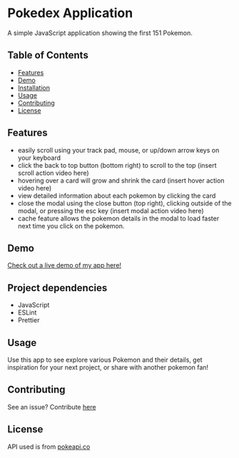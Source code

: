 # Pokedex Application

A simple JavaScript application showing the first 151 Pokemon.

## Table of Contents 
- [Features](#features)
- [Demo](#demo)
- [Installation](#installation)
- [Usage](#usage)
- [Contributing](#contributing)
- [License](#license)

## Features
- easily scroll using your track pad, mouse, or up/down arrow keys on your keyboard
- click the back to top button (bottom right) to scroll to the top
    (insert scroll action video here)
- hovering over a card will grow and shrink the card
    (insert hover action video here)
- view detailed information about each pokemon by clicking the card
- close the modal using the close button (top right), clicking outside of the modal, or pressing the esc key
     (insert modal action video here)
- cache feature allows the pokemon details in the modal to load faster next time you click on the pokemon.


## Demo

[Check out a live demo of my app here!](https://lorenaruiz01.github.io/simple-js-app/)

## Project dependencies
- JavaScript 
- ESLint
- Prettier

## Usage 

Use this app to see explore various Pokemon and their details, get inspiration for your next project, or share with another pokemon fan! 

## Contributing

See an issue? Contribute [here](https://github.com/lorenaruiz01/simple-js-app/issues)

## License

API used is from [pokeapi.co](https://pokeapi.co/api/v2/pokemon/)


